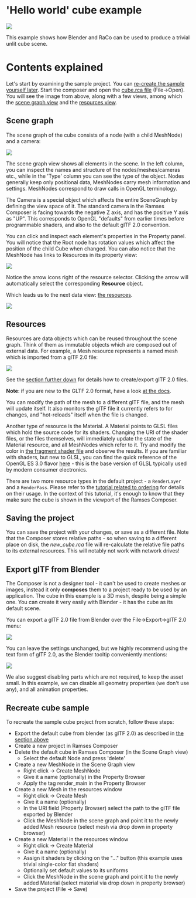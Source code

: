 <!--
SPDX-License-Identifier: MPL-2.0

This file is part of Ramses Composer
(see https://github.com/bmwcarit/ramses-composer-docs).

This Source Code Form is subject to the terms of the Mozilla Public License, v. 2.0.
If a copy of the MPL was not distributed with this file, You can obtain one at http://mozilla.org/MPL/2.0/.
-->

# 'Hello world' cube example

![](./docs/viewport_preview.png)

This example shows how Blender and RaCo can be used to produce a trivial unlit cube scene.

# Contents explained

Let's start by examining the sample project. You can [re-create the sample yourself later](#recreate-cube-sample).
Start the composer and open the [cube.rca file](./cube.rca) (File->Open). You will see the image
from above, along with a few views, among which the [scene graph view](#scene-graph) and the
[resources view](#resources).

## Scene graph

The scene graph of the cube consists of a node (with a child MeshNode) and a camera:

![](./docs/scene_graph_view.png)

The scene graph view shows all elements in the scene. In the left column, you can inspect the names and
structure of the nodes/meshes/cameras etc., while in the 'Type' column you can see
the type of the object. Nodes generally keep only positional data, MeshNodes carry mesh information and
settings. MeshNodes correspond to draw calls in OpenGL terminology.

The Camera is a special object which affects the entire SceneGraph by defining the view space of it. The standard camera in the Ramses Composer is facing towards the negative Z axis, and has the positive Y axis as "UP". This corresponds to OpenGL "defaults" from earlier times before programmable shaders, and also to the default glTF 2.0 convention.

You can click and inspect each element's properties in the Property panel. You will notice that the Root
node has rotation values which affect the position of the child Cube when changed. You can also notice
that the MeshNode has links to Resources in its property view:

![](./docs/mesh_node.png)

Notice the arrow icons right of the resource selector. Clicking the arrow will automatically select the corresponding __Resource__ object.

Which leads us to the next data view: [the resources](#resources).

![](./docs/resources_view.png)

## Resources

Resources are data objects which can be reused throughout the scene graph. Think of them as immutable
objects which are composed out of external data. For example,
a Mesh resource represents a named mesh which is imported from a glTF 2.0 file:

![](./docs/mesh_resource.png)

See the [section further down](#export-gltf-from-blender) for details how to create/export glTF 2.0 files.

**Note**: if you are new to the GLTF 2.0 format, have a look
[at the docs](https://www.khronos.org/registry/glTF/specs/2.0/glTF-2.0.html).

You can modify the path of the mesh to a different glTF file, and the mesh will update itself.
It also monitors the glTF file it currently refers to for changes, and "hot-reloads" itself when the file is changed.

Another type of resource is the Material. A Material points to GLSL files which hold the source code for its
shaders. Changing the URI of the shader files, or the files themselves, will
immediately update the state of the Material resource, and all MeshNodes which refer to it. Try and modify
the color in [the fragment shader file](./shaders/simple.frag) and observe the results. If you are familiar
with shaders, but new to GLSL, you can find the quick reference of the OpenGL ES 3.0 flavor
[here](https://www.khronos.org/files/opengles3-quick-reference-card.pdf) - this is the base
version of GLSL typically used by modern consumer electronics.

There are two more resource types in the default project - a `RenderLayer` and a `RenderPass`. Please
refer to the [tutorial related to ordering](../ordering/README.md) for details on their usage. In the context
of this tutorial, it's enough to know that they make sure the cube is shown in the viewport of the Ramses Composer.

## Saving the project

You can save the project with your changes, or save as a different file. Note that the Composer stores relative
paths - so when saving to a different place on disk, the *new_cube.rca* file will re-calculate the relative
file paths to its external resources. This will notably not work with network drives!

## Export glTF from Blender

The Composer is not a designer tool - it can't be used to create meshes or images, instead it only __composes__
them to a project ready to be used by an application. The cube in this example is a 3D mesh, despite being a
simple one. You can create it very easily with Blender - it has the cube as its default scene.

You can export a glTF 2.0 file from Blender over the File->Export->glTF 2.0 menu:

![](./docs/export_gltf.png)

You can leave the settings unchanged, but we highly recommend using the text form of glTF 2.0, as the Blender tooltip conveniently mentions:

![](./docs/export_settings.png)

We also suggest disabling parts which are not required, to keep the asset small. In this example, we can
disable all geometry properties (we don't use any), and all animation properties.


## Recreate cube sample

To recreate the sample cube project from scratch, follow these steps:

* Export the default cube from blender (as glTF 2.0) as described in [the section above](#export-gltf-from-blender)
* Create a new project in Ramses Composer
* Delete the default cube in Ramses Composer (in the Scene Graph view)
    * Select the default Node and press 'delete'
* Create a new MeshNode in the Scene Graph view
    * Right click -> Create MeshNode
    * Give it a name (optionally) in the Property Browser
    * Apply the tag render_main in the Property Browser
* Create a new Mesh in the resources window
    * Right click -> Create Mesh
    * Give it a name (optionally)
    * In the URI field (Property Browser) select the path to the glTF file exported by Blender
    * Click the MeshNode in the scene graph and point it to the newly added Mesh resource (select mesh via drop down in property browser)
* Create a new Material in the resources window
    * Right click -> Create Material
    * Give it a name (optionally)
    * Assign it shaders by clicking on the "..." button (this example uses trivial single-color flat shaders)
    * Optionally set default values to its uniforms
    * Click the MeshNode in the scene graph and point it to the newly added Material (select material via drop down in property browser)
* Save the project (File -> Save)

